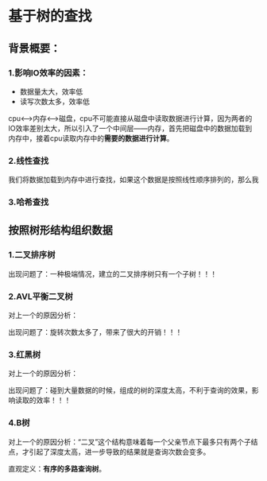 # 基于树的查找

## 背景概要：

  ### 1.影响IO效率的因素：

- 数据量太大，效率低
- 读写次数太多，效率低

cpu<——>内存<——>磁盘，cpu不可能直接从磁盘中读取数据进行计算，因为两者的IO效率差别太大，所以引入了一个中间层——内存，首先把磁盘中的数据加载到内存中，接着cpu读取内存中的**需要的数据进行计算**。

### 2.线性查找

我们将数据加载到内存中进行查找，如果这个数据是按照线性顺序排列的，那么我



### 3.哈希查找



## 按照树形结构组织数据

### 1.二叉排序树





出现问题了：一种极端情况，建立的二叉排序树只有一个子树！！！

### 2.AVL平衡二叉树

对上一个的原因分析：



出现问题了：旋转次数太多了，带来了很大的开销！！！

### 3.红黑树

对上一个的原因分析：



出现问题了：碰到大量数据的时候，组成的树的深度太高，不利于查询的效果，影响读取的效率！！！

### 4.B树

对上一个的原因分析：“二叉”这个结构意味着每一个父亲节点下最多只有两个子结点，才引起了深度太高，进一步导致的结果就是查询次数会变多。

直观定义：**有序的多路查询树**。

 